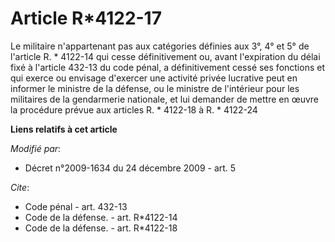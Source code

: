 # Article R*4122-17

Le militaire n'appartenant pas aux catégories définies aux 3°, 4° et 5° de l'article R. * 4122-14 qui cesse définitivement
ou, avant l'expiration du délai fixé à l'article 432-13 du code pénal, a définitivement cessé ses fonctions et qui exerce ou
envisage d'exercer une activité privée lucrative peut en informer le ministre de la défense, ou le ministre de l'intérieur
pour les militaires de la gendarmerie nationale, et lui demander de mettre en œuvre la procédure prévue aux articles R. *
4122-18 à R. * 4122-24

**Liens relatifs à cet article**

_Modifié par_:

  - Décret n°2009-1634 du 24 décembre 2009 - art. 5

_Cite_:

  - Code pénal - art. 432-13
  - Code de la défense. - art. R*4122-14
  - Code de la défense. - art. R*4122-18
